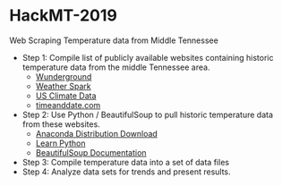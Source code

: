 # HackMT-2019
Web Scraping Temperature data from Middle Tennessee

* Step 1: Compile list of publicly available websites containing historic temperature data from the middle Tennessee area.
  * [Wunderground](https://www.wunderground.com/history/monthly/us/tn/smyrna/KMQY/date/2015-1)
  * [Weather Spark](https://weatherspark.com/y/14658/Average-Weather-in-Murfreesboro-Tennessee-United-States-Year-Round)
  * [US Climate Data](https://www.usclimatedata.com/climate/murfreesboro/tennessee/united-states/ustn0356/2007/1)
  * [timeanddate.com](https://www.timeanddate.com/weather/usa/murfreesboro/historic?month=10&year=2009)
* Step 2: Use Python / BeautifulSoup to pull historic temperature data from these websites.
  * [Anaconda Distribution Download](https://www.anaconda.com/download/)
  * [Learn Python](https://www.learnpython.org/)
  * [BeautifulSoup Documentation](https://www.crummy.com/software/BeautifulSoup/bs4/doc/)
* Step 3: Compile temperature data into a set of data files
* Step 4: Analyze data sets for trends and present results.
